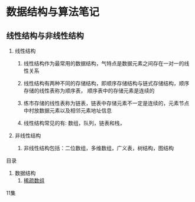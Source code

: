 # 数据结构与算法笔记
## 线性结构与非线性结构
1. 线性结构
    1. 线性结构作为最常用的数据结构，气特点是数据元素之间存在一对一的线性关系
    2. 线性结构有两种不同的存储结构，即顺序存储结构与链式存储结构，顺序存储的线性表称为顺序表，
    顺序表中的存储元素是连续的
       
    3. 练市存储的线性表称为链表，链表中存储元素不一定是连续的，元素节点中村放数据元素以及相邻元素地址信息
    4. 线性结构常见的有: 数组，队列，链表和栈，
    
2. 非线性结构
    1. 非线性结构包括：二位数组，多维数组，广义表，树结构，图结构
    
目录
1. 数据结构
    1. [稀疏数组](data-structures/sparse.md)
   
11集
